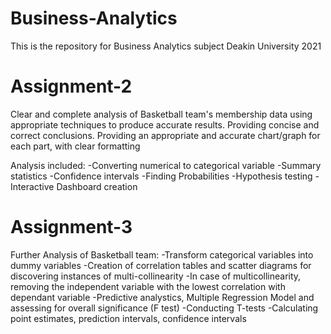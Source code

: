 # Business-Analytics
This is the repository for Business Analytics subject Deakin University 2021
# Assignment-2
Clear and complete analysis of Basketball team's membership data using appropriate techniques to produce accurate results.
Providing concise and correct conclusions. 
Providing an appropriate and accurate chart/graph for each part, with clear formatting

Analysis included:
-Converting numerical to categorical variable
-Summary statistics
-Confidence intervals
-Finding Probabilities
-Hypothesis testing
-Interactive Dashboard creation

# Assignment-3 
Further Analysis of Basketball team:
-Transform categorical variables into dummy variables
-Creation of correlation tables and scatter diagrams for discovering instances of multi-collinearity
-In case of multicollinearity, removing the independent variable with the lowest correlation with dependant variable
-Predictive analystics, Multiple Regression Model and assessing for overall significance (F test)
-Conducting T-tests
-Calculating point estimates, prediction intervals, confidence intervals

